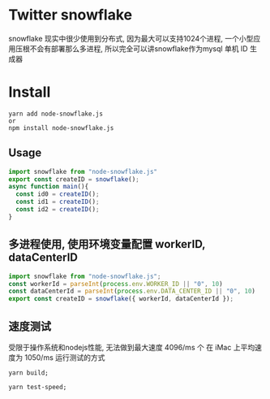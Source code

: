 # Twitter snowflake
snowflake 现实中很少使用到分布式,
因为最大可以支持1024个进程,
一个小型应用压根不会有部署那么多进程,
所以完全可以讲snowflake作为mysql 单机 ID 生成器

# Install
```
yarn add node-snowflake.js
or
npm install node-snowflake.js
```

## Usage
```ts
import snowflake from "node-snowflake.js"
export const createID = snowflake();
async function main(){
  const id0 = createID();
  const id1 = createID();
  const id2 = createID();
}
```

## 多进程使用, 使用环境变量配置 workerID, dataCenterID
```ts
import snowflake from "node-snowflake.js";
const workerId = parseInt(process.env.WORKER_ID || "0", 10)
const dataCenterId = parseInt(process.env.DATA_CENTER_ID || "0", 10)
export const createID = snowflake({ workerId, dataCenterId });
```

## 速度测试
受限于操作系统和nodejs性能, 无法做到最大速度 4096/ms 个
在 iMac 上平均速度为 1050/ms
运行测试的方式
```
yarn build;

yarn test-speed;
```
